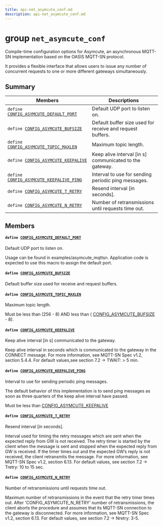 ```yaml
---
title: api-net_asymcute_conf.md
description: api-net_asymcute_conf.md
---
```

# group `net_asymcute_conf` 

Compile-time configuration options for Asymcute, an asynchronous MQTT-SN implementation based on the OASIS MQTT-SN protocol.

It provides a flexible interface that allows users to issue any number of concurrent requests to one or more different gateways simultaneously.

## Summary

 Members                        | Descriptions                                
--------------------------------|---------------------------------------------
`define `[`CONFIG_ASYMCUTE_DEFAULT_PORT`](#group__net__asymcute__conf_1gad1ffe9d8bda4fdc402634f4dc9b6ae52)            | Default UDP port to listen on.
`define `[`CONFIG_ASYMCUTE_BUFSIZE`](#group__net__asymcute__conf_1ga662cd9e5fad77085e9605c7640b0dd55)            | Default buffer size used for receive and request buffers.
`define `[`CONFIG_ASYMCUTE_TOPIC_MAXLEN`](#group__net__asymcute__conf_1ga845403c4194477aad9ac4dea9657e2ca)            | Maximum topic length.
`define `[`CONFIG_ASYMCUTE_KEEPALIVE`](#group__net__asymcute__conf_1gae6cfdf1c8f8ddc181a76f078b0fa8cee)            | Keep alive interval [in s] communicated to the gateway.
`define `[`CONFIG_ASYMCUTE_KEEPALIVE_PING`](#group__net__asymcute__conf_1gaac7112f7ce660a4f182528767a47f7df)            | Interval to use for sending periodic ping messages.
`define `[`CONFIG_ASYMCUTE_T_RETRY`](#group__net__asymcute__conf_1ga761039de6d9d76015184194595acb116)            | Resend interval [in seconds].
`define `[`CONFIG_ASYMCUTE_N_RETRY`](#group__net__asymcute__conf_1ga9d90c495fde11943627498b8c8a6677d)            | Number of retransmissions until requests time out.

## Members

#### `define `[`CONFIG_ASYMCUTE_DEFAULT_PORT`](#group__net__asymcute__conf_1gad1ffe9d8bda4fdc402634f4dc9b6ae52) 

Default UDP port to listen on.

Usage can be found in examples/asymcute_mqttsn. Application code is expected to use this macro to assign the default port.

#### `define `[`CONFIG_ASYMCUTE_BUFSIZE`](#group__net__asymcute__conf_1ga662cd9e5fad77085e9605c7640b0dd55) 

Default buffer size used for receive and request buffers.

#### `define `[`CONFIG_ASYMCUTE_TOPIC_MAXLEN`](#group__net__asymcute__conf_1ga845403c4194477aad9ac4dea9657e2ca) 

Maximum topic length.

Must be less than (256 - 8) AND less than ( [CONFIG_ASYMCUTE_BUFSIZE](./doc/starlight-docs/src/content/docs/apidoc/api-undefined.md#group__net__asymcute__conf_1ga662cd9e5fad77085e9605c7640b0dd55) - 8).

#### `define `[`CONFIG_ASYMCUTE_KEEPALIVE`](#group__net__asymcute__conf_1gae6cfdf1c8f8ddc181a76f078b0fa8cee) 

Keep alive interval [in s] communicated to the gateway.

Keep alive interval in seconds which is communicated to the gateway in the CONNECT message. For more information, see MQTT-SN Spec v1.2, section 5.4.4. For default values,see section 7.2 -> TWAIT: > 5 min.

#### `define `[`CONFIG_ASYMCUTE_KEEPALIVE_PING`](#group__net__asymcute__conf_1gaac7112f7ce660a4f182528767a47f7df) 

Interval to use for sending periodic ping messages.

The default behavior of this implementation is to send ping messages as soon as three quarters of the keep alive interval have passed.

Must be less than [CONFIG_ASYMCUTE_KEEPALIVE](./doc/starlight-docs/src/content/docs/apidoc/api-undefined.md#group__net__asymcute__conf_1gae6cfdf1c8f8ddc181a76f078b0fa8cee)

#### `define `[`CONFIG_ASYMCUTE_T_RETRY`](#group__net__asymcute__conf_1ga761039de6d9d76015184194595acb116) 

Resend interval [in seconds].

Interval used for timing the retry messages which are sent when the expected reply from GW is not received. The retry timer is started by the client when the message is sent and stopped when the expected reply from GW is received. If the timer times out and the expected GW’s reply is not received, the client retransmits the message. For more information, see MQTT-SN Spec v1.2, section 6.13. For default values, see section 7.2 -> Tretry: 10 to 15 sec.

#### `define `[`CONFIG_ASYMCUTE_N_RETRY`](#group__net__asymcute__conf_1ga9d90c495fde11943627498b8c8a6677d) 

Number of retransmissions until requests time out.

Maximum number of retransmissions in the event that the retry timer times out. After 'CONFIG_ASYMCUTE_N_RETRY' number of retransmissions, the client aborts the procedure and assumes that its MQTT-SN connection to the gateway is disconnected. For more information, see MQTT-SN Spec v1.2, section 6.13. For default values, see section 7.2 -> Nretry: 3-5.

